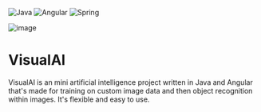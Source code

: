 ![Java](https://img.shields.io/badge/java-%23ED8B00.svg?style=for-the-badge&logo=java&logoColor=white)
![Angular](https://img.shields.io/badge/angular-%23DD0031.svg?style=for-the-badge&logo=angular&logoColor=white)
![Spring](https://img.shields.io/badge/spring-%236DB33F.svg?style=for-the-badge&logo=spring&logoColor=white)

![image](https://github.com/user-attachments/assets/61c62d24-5d76-4d48-945f-91e2f4ee5e27)

# VisualAI

VisualAI is an mini artificial intelligence project written in Java and Angular that's made for training on custom image data and then object recognition within images. It's flexible and easy to use.
